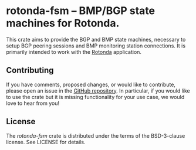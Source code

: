 # rotonda-fsm – BMP/BGP state machines for Rotonda.

This crate aims to provide the BGP and BMP state machines, necessary to setup
BGP peering sessions and BMP monitoring station connections. It is primarily
intended to work with the [Rotonda](https://github.com/NLnetLabs/rotonda)
application.

## Contributing

If you have comments, proposed changes, or would like to contribute,
please open an issue in the [GitHub repository]. In particular, if you
would like to use the crate but it is missing functionality for your use
case, we would love to hear from you!

[GitHub repository]: (https://github.com/NLnetLabs/rotonda-fsm)

## License

The _rotonda-fsm_ crate is distributed under the terms of the BSD-3-clause license.
See LICENSE for details.
